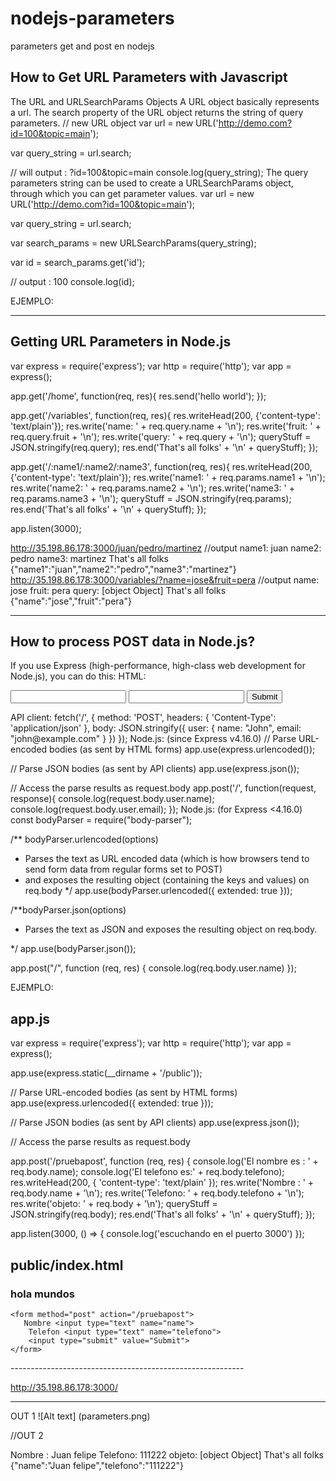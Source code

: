 # nodejs-parameters
parameters get and post en nodejs

How to Get URL Parameters with Javascript
-----------------------------------------
The URL and URLSearchParams Objects
A URL object basically represents a url. The search property of the URL object returns the string of query parameters.
// new URL object
var url = new URL('http://demo.com?id=100&topic=main');

var query_string = url.search;

// will output : ?id=100&topic=main
console.log(query_string);
The query parameters string can be used to create a URLSearchParams object, through which you can get parameter values.
var url = new URL('http://demo.com?id=100&topic=main');

var query_string = url.search;

var search_params = new URLSearchParams(query_string); 

var id = search_params.get('id');

// output : 100
console.log(id);

EJEMPLO:

<script type="text/javascript">
          window.onload = articulo;

          function articulo() {
              var url = location;
              console.log('Esta es la Url actual' + document.URL)
              console.log('Esta tambiem es la Url actual' + url);
              var query_string = url.search;
              console.log(query_string);
              var search_params = new URLSearchParams(query_string);

              var dato1 = search_params.get('dato1');
              var dato2 = search_params.get('dato2');
              var dato3 = search_params.get('dato3');
</script>

**********************************************************************************************************************
Getting URL Parameters in Node.js
----------------------------------
var express = require('express');
var http = require('http');
var app = express();

app.get('/home', function(req, res){
    res.send('hello world');
  });

app.get('/variables', function(req, res){
  res.writeHead(200, {'content-type': 'text/plain'});
  res.write('name: ' + req.query.name + '\n');
  res.write('fruit: ' + req.query.fruit + '\n');
  res.write('query: ' + req.query + '\n');
  queryStuff = JSON.stringify(req.query);
  res.end('That\'s all folks'  + '\n' + queryStuff);
});


app.get('/:name1/:name2/:name3', function(req, res){
    res.writeHead(200, {'content-type': 'text/plain'});
    res.write('name1: ' + req.params.name1 + '\n');
    res.write('name2: ' + req.params.name2  + '\n');
    res.write('name3: ' + req.params.name3  + '\n');
    queryStuff = JSON.stringify(req.params);
    res.end('That\'s all folks'  + '\n' + queryStuff);
  });

app.listen(3000);


http://35.198.86.178:3000/juan/pedro/martinez
//output
name1: juan
name2: pedro
name3: martinez
That's all folks
{"name1":"juan","name2":"pedro","name3":"martinez"}
http://35.198.86.178:3000/variables/?name=jose&fruit=pera
//output
name: jose
fruit: pera
query: [object Object]
That's all folks
{"name":"jose","fruit":"pera"}
******************************************************************************************


How to process POST data in Node.js?
-------------------------------------

If you use Express (high-performance, high-class web development for Node.js), you can do this:
HTML:
<form method="post" action="/">
    <input type="text" name="user[name]">
    <input type="text" name="user[email]">
    <input type="submit" value="Submit">
</form>
API client:
fetch('/', {
    method: 'POST',
    headers: {
        'Content-Type': 'application/json'
    },
    body: JSON.stringify({
        user: {
            name: "John",
            email: "john@example.com"
        }
    })
});
Node.js: (since Express v4.16.0)
// Parse URL-encoded bodies (as sent by HTML forms)
app.use(express.urlencoded());

// Parse JSON bodies (as sent by API clients)
app.use(express.json());

// Access the parse results as request.body
app.post('/', function(request, response){
    console.log(request.body.user.name);
    console.log(request.body.user.email);
});
Node.js: (for Express <4.16.0)
const bodyParser = require("body-parser");

/** bodyParser.urlencoded(options)
 * Parses the text as URL encoded data (which is how browsers tend to send form data from regular forms set to POST)
 * and exposes the resulting object (containing the keys and values) on req.body
 */
app.use(bodyParser.urlencoded({
    extended: true
}));

/**bodyParser.json(options)
 * Parses the text as JSON and exposes the resulting object on req.body.
 
 */
app.use(bodyParser.json());

app.post("/", function (req, res) {
    console.log(req.body.user.name)
});

EJEMPLO:

app.js
------
var express = require('express');
var http = require('http');
var app = express();


app.use(express.static(__dirname + '/public'));

// Parse URL-encoded bodies (as sent by HTML forms)
app.use(express.urlencoded({
    extended: true
}));

// Parse JSON bodies (as sent by API clients)
app.use(express.json());

// Access the parse results as request.body

app.post('/pruebapost', function (req, res) {
    console.log('El nombre es : ' + req.body.name);
    console.log('El telefono es:' + req.body.telefono);
    res.writeHead(200, { 'content-type': 'text/plain' });
    res.write('Nombre : ' + req.body.name + '\n');
    res.write('Telefono: ' + req.body.telefono + '\n');
    res.write('objeto: ' + req.body + '\n');
    queryStuff = JSON.stringify(req.body);
    res.end('That\'s all folks' + '\n' + queryStuff);
});


app.listen(3000, () => {
    console.log('escuchando en el puerto 3000')
});

public/index.html
----------------

<!DOCTYPE html>
<html lang="en">
<head>
    <meta charset="UTF-8">
    <meta name="viewport" content="width=device-width, initial-scale=1.0">
    <meta http-equiv="X-UA-Compatible" content="ie=edge">
    <title>Document</title>
</head>
<body>
    <h3>hola mundos</h3>

    <form method="post" action="/pruebapost">
       Nombre <input type="text" name="name">
        Telefon <input type="text" name="telefono">
        <input type="submit" value="Submit">
    </form>

</body>
</html>
----------------------------------------------------------

http://35.198.86.178:3000/

-----------------------------------------------------------
OUT 1
![Alt text] (parameters.png)

//OUT 2

Nombre : Juan felipe
Telefono: 111222
objeto: [object Object]
That's all folks
{"name":"Juan felipe","telefono":"111222"}


